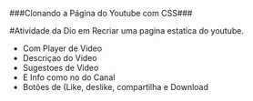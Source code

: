 ###Clonando a Página do Youtube com CSS###

#Atividade da Dio em Recriar uma pagina estatica do youtube. 

- Com Player de Video
- Descriçao do Video
- Sugestoes de Video
- E Info como no do Canal
- Botões de (Like, deslike, compartilha e Download
